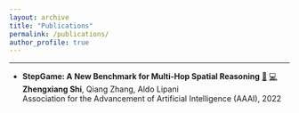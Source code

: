```yaml
---
layout: archive
title: "Publications"
permalink: /publications/
author_profile: true
---
```



------
* **StepGame: A New Benchmark for Multi-Hop Spatial Reasoning** [:paperclip:](zhengxiangshi.github.io) [:computer:](zhengxiangshi.github.io) <br />
  **Zhengxiang Shi**, Qiang Zhang, Aldo Lipani <br />
  Association for the Advancement of Artificial Intelligence (AAAI), 2022 <br />

<!-- {% if author.googlescholar %}
  You can also find my articles on <u><a href="{{author.googlescholar}}">my Google Scholar profile</a>.</u>
{% endif %}

{% include base_path %}

{% for post in site.publications reversed %}
  {% include archive-single.html %}
{% endfor %} -->

